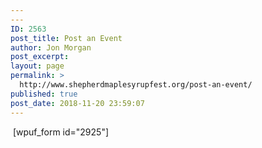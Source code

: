 ```yaml
---
---
ID: 2563
post_title: Post an Event
author: Jon Morgan
post_excerpt:
layout: page
permalink: >
  http://www.shepherdmaplesyrupfest.org/post-an-event/
published: true
post_date: 2018-11-20 23:59:07
---
```

<p> [wpuf_form id="2925"]</p>

<!-- wp:paragraph -->
<p></p>
<!-- /wp:paragraph -->